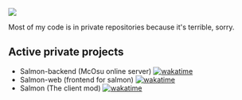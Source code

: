 ![](https://kurohi.me/assets/barunson.gif)

Most of my code is in private repositories because it's terrible, sorry.


## Active private projects

- Salmon-backend (McOsu online server) [![wakatime](https://wakatime.com/badge/github/riesha/akane-recode.svg?style=flat-square)](https://wakatime.com/badge/github/riesha/akane-recode)
- Salmon-web (frontend for salmon) [![wakatime](https://wakatime.com/badge/github/riesha/salmon-web.svg?style=flat-square)](https://wakatime.com/badge/github/riesha/salmon-web)
- Salmon (The client mod) [![wakatime](https://wakatime.com/badge/github/vozowo/salmon.svg?style=flat-square)](https://wakatime.com/badge/github/vozowo/salmon)
